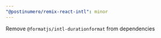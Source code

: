 ```yaml
---
"@postinumero/remix-react-intl": minor
---
```


Remove `@formatjs/intl-durationformat` from dependencies
